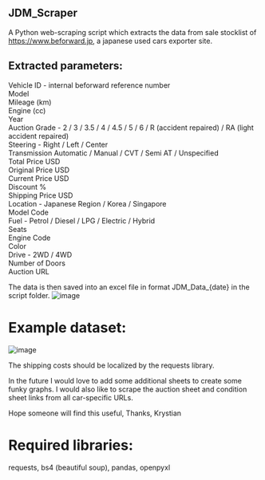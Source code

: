 ﻿## JDM_Scraper

A Python web-scraping script which extracts the data from sale stocklist of https://www.beforward.jp, a japanese used cars exporter site.

## Extracted parameters:
Vehicle ID - internal beforward reference number <br />
Model <br />
Mileage (km) <br />
Engine (cc) <br />
Year <br />
Auction Grade - 2 / 3 / 3.5 / 4 / 4.5 / 5 / 6 / R (accident repaired) / RA (light accident repaired) <br />
Steering - Right / Left / Center <br />
Transmission Automatic / Manual / CVT / Semi AT / Unspecified <br />
Total Price USD <br />
Original Price USD <br />
Current Price USD <br />
Discount % <br />
Shipping Price USD <br />
Location - Japanese Region / Korea / Singapore <br />
Model Code <br />
Fuel - Petrol / Diesel / LPG / Electric / Hybrid <br />
Seats <br />
Engine Code <br />
Color <br />
Drive - 2WD / 4WD <br />
Number of Doors <br />
Auction URL <br />

The data is then saved into an excel file in format JDM_Data_{date} in the script folder.
![image](https://user-images.githubusercontent.com/96234810/234986258-97b7fea3-4976-4d16-82fd-a7d84d16663d.png)

# Example dataset:
![image](https://user-images.githubusercontent.com/96234810/234986347-eaa25df8-0a6e-49d9-9fe4-df42d6633a1a.png)

The shipping costs should be localized by the requests library.

In the future I would love to add some additional sheets to create some funky graphs.
I would also like to scrape the auction sheet and condition sheet links from all car-specific URLs.

Hope someone will find this useful,
Thanks,
Krystian 

# Required libraries:
requests, bs4 (beautiful soup), pandas, openpyxl
